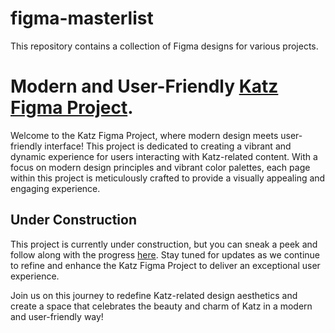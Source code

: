 # figma-masterlist
This repository contains a collection of Figma designs for various projects.

# Modern and User-Friendly [Katz Figma Project](https://www.figma.com/file/4ZiCIvqxdkD3wbEZyXyrGV/KATZ?type=design&node-id=0%3A1&mode=design&t=22pcPhamRCqXluAL-1).

Welcome to the Katz Figma Project, where modern design meets user-friendly interface! This project is dedicated to creating a vibrant and dynamic experience for users interacting with Katz-related content. With a focus on modern design principles and vibrant color palettes, each page within this project is meticulously crafted to provide a visually appealing and engaging experience.

## Under Construction
This project is currently under construction, but you can sneak a peek and follow along with the progress [here](link). Stay tuned for updates as we continue to refine and enhance the Katz Figma Project to deliver an exceptional user experience.

Join us on this journey to redefine Katz-related design aesthetics and create a space that celebrates the beauty and charm of Katz in a modern and user-friendly way!

